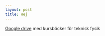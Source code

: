 ```yaml
---
layout: post
title: Hej
---
```

[Google drive](https://drive.google.com/drive/folders/185M-ZTXE9gkVnR9pCWXLXQj8rgTpYNs1?usp=share_link) med kursböcker för teknisk fysik


<!-- Next you can update your site name, avatar and other options using the _config.yml file in the root of your repository (shown below). -->

<!-- ![_config.yml]({{ site.baseurl }}/images/config.png) -->

<!-- The easiest way to make your first post is to edit this one. Go into /_posts/ and update the Hello World markdown file. For more instructions head over to the [Jekyll Now repository](https://github.com/barryclark/jekyll-now) on GitHub. -->

